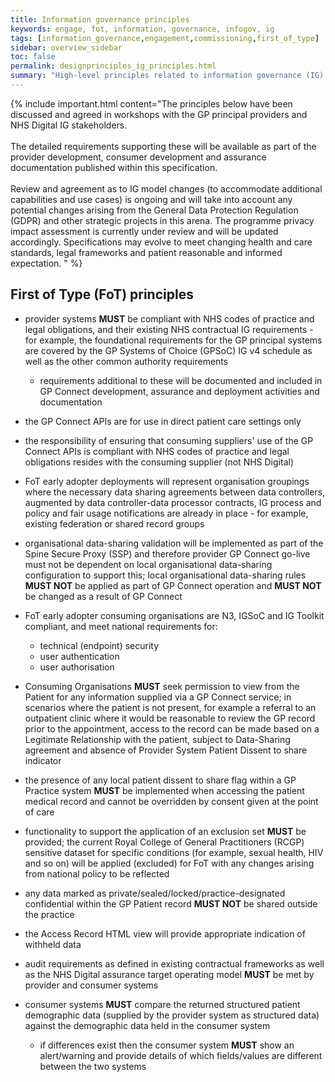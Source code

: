 ```yaml
---
title: Information governance principles
keywords: engage, fot, information, governance, infogov, ig
tags: [information_governance,engagement,commissioning,first_of_type]
sidebar: overview_sidebar
toc: false
permalink: designprinciples_ig_principles.html
summary: "High-level principles related to information governance (IG) of data within the system for First of Type (FoT)"
---
```


{% include important.html content="The principles below have been discussed and agreed in workshops with the GP principal providers and NHS Digital IG stakeholders.<br/><br/>
The detailed requirements supporting these will be available as part of the provider development, consumer development and assurance documentation published within this specification.<br/><br/>
Review and agreement as to IG model changes (to accommodate additional capabilities and use cases) is ongoing and will take into account any potential changes arising from the General Data Protection Regulation (GDPR) and other strategic projects in this arena. The programme privacy impact assessment is currently under review and will be updated accordingly.  Specifications may evolve to meet changing health and care standards, legal frameworks and patient reasonable and informed expectation.
" %}


## First of Type (FoT) principles ##
 
- provider systems **MUST** be compliant with NHS codes of practice and legal obligations, and their existing NHS contractual IG requirements - for example, the foundational requirements for the GP principal systems are covered by the GP Systems of Choice (GPSoC) IG v4 schedule as well as the other common authority requirements
  - requirements additional to these will be documented and included in GP Connect development, assurance and deployment activities and documentation  

- the GP Connect APIs are for use in direct patient care settings only

- the responsibility of ensuring that consuming suppliers' use of the GP Connect APIs is compliant with NHS codes of practice and legal obligations resides with the consuming supplier (not NHS Digital)

- FoT early adopter deployments will represent organisation groupings where the necessary data sharing agreements between data controllers, augmented by data controller-data processor contracts, IG process and policy and fair usage notifications are already in place - for example, existing federation or shared record groups

- organisational data-sharing validation will be implemented as part of the Spine Secure Proxy (SSP) and therefore provider GP Connect go-live must not be dependent on local organisational data-sharing configuration to support this;  local organisational data-sharing rules **MUST NOT** be applied as part of GP Connect operation and **MUST NOT** be changed as a result of GP Connect 

- FoT early adopter consuming organisations are N3, IGSoC and IG Toolkit compliant, and meet national requirements for:
  - technical (endpoint) security
  - user authentication 
  - user authorisation

- Consuming Organisations **MUST** seek permission to view from the Patient for any information supplied via a GP Connect service; in scenarios where the patient is not present, for example a referral to an outpatient clinic where it would be reasonable to review the GP record prior to the appointment, access to the record can be made based on a Legitimate Relationship with the patient, subject to Data-Sharing agreement and absence of Provider System Patient Dissent to share indicator

- the presence of any local patient dissent to share flag within a GP Practice system **MUST** be implemented when accessing the patient medical record and cannot be overridden by consent given at the point of care

- functionality to support the application of an exclusion set **MUST** be provided;  the current Royal College of General Practitioners (RCGP) sensitive dataset for specific conditions (for example, sexual health, HIV and so on) will be applied (excluded) for FoT with any changes arising from national policy to be reflected

- any data marked as private/sealed/locked/practice-designated confidential within the GP Patient record **MUST NOT** be shared outside the practice

- the Access Record HTML view will provide appropriate indication of withheld data 

- audit requirements as defined in existing contractual frameworks as well as the NHS Digital assurance target operating model **MUST** be met by provider and consumer systems

- consumer systems **MUST** compare the returned structured patient demographic data (supplied by the provider system as structured data) against the demographic data held in the consumer system
  - if differences exist then the consumer system **MUST** show an alert/warning and provide details of which fields/values are different between the two systems
